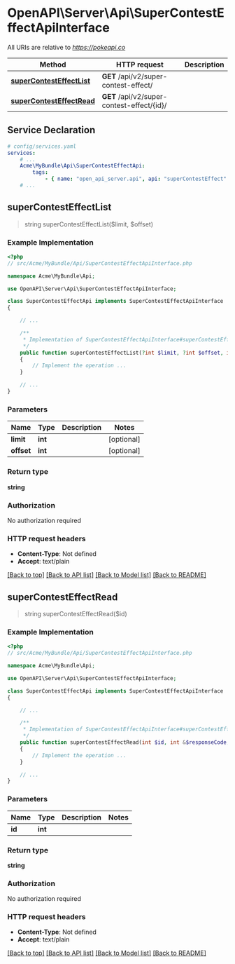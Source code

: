 # OpenAPI\Server\Api\SuperContestEffectApiInterface

All URIs are relative to *https://pokeapi.co*

Method | HTTP request | Description
------------- | ------------- | -------------
[**superContestEffectList**](SuperContestEffectApiInterface.md#superContestEffectList) | **GET** /api/v2/super-contest-effect/ | 
[**superContestEffectRead**](SuperContestEffectApiInterface.md#superContestEffectRead) | **GET** /api/v2/super-contest-effect/{id}/ | 


## Service Declaration
```yaml
# config/services.yaml
services:
    # ...
    Acme\MyBundle\Api\SuperContestEffectApi:
        tags:
            - { name: "open_api_server.api", api: "superContestEffect" }
    # ...
```

## **superContestEffectList**
> string superContestEffectList($limit, $offset)



### Example Implementation
```php
<?php
// src/Acme/MyBundle/Api/SuperContestEffectApiInterface.php

namespace Acme\MyBundle\Api;

use OpenAPI\Server\Api\SuperContestEffectApiInterface;

class SuperContestEffectApi implements SuperContestEffectApiInterface
{

    // ...

    /**
     * Implementation of SuperContestEffectApiInterface#superContestEffectList
     */
    public function superContestEffectList(?int $limit, ?int $offset, int &$responseCode, array &$responseHeaders): array|object|null
    {
        // Implement the operation ...
    }

    // ...
}
```

### Parameters

Name | Type | Description  | Notes
------------- | ------------- | ------------- | -------------
 **limit** | **int**|  | [optional]
 **offset** | **int**|  | [optional]

### Return type

**string**

### Authorization

No authorization required

### HTTP request headers

 - **Content-Type**: Not defined
 - **Accept**: text/plain

[[Back to top]](#) [[Back to API list]](../../README.md#documentation-for-api-endpoints) [[Back to Model list]](../../README.md#documentation-for-models) [[Back to README]](../../README.md)

## **superContestEffectRead**
> string superContestEffectRead($id)



### Example Implementation
```php
<?php
// src/Acme/MyBundle/Api/SuperContestEffectApiInterface.php

namespace Acme\MyBundle\Api;

use OpenAPI\Server\Api\SuperContestEffectApiInterface;

class SuperContestEffectApi implements SuperContestEffectApiInterface
{

    // ...

    /**
     * Implementation of SuperContestEffectApiInterface#superContestEffectRead
     */
    public function superContestEffectRead(int $id, int &$responseCode, array &$responseHeaders): array|object|null
    {
        // Implement the operation ...
    }

    // ...
}
```

### Parameters

Name | Type | Description  | Notes
------------- | ------------- | ------------- | -------------
 **id** | **int**|  |

### Return type

**string**

### Authorization

No authorization required

### HTTP request headers

 - **Content-Type**: Not defined
 - **Accept**: text/plain

[[Back to top]](#) [[Back to API list]](../../README.md#documentation-for-api-endpoints) [[Back to Model list]](../../README.md#documentation-for-models) [[Back to README]](../../README.md)

